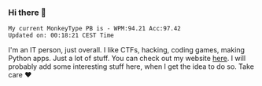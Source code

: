 ### Hi there 👋
<!-- PB START -->
```
My current MonkeyType PB is - WPM:94.21 Acc:97.42
Updated on: 00:18:21 CEST Time
```
<!-- PB END -->
I'm an IT person, just overall. I like CTFs, hacking, coding games, making Python apps. Just a lot of stuff.
You can check out my website [here](https://skill3472.github.io/).
I will probably add some interesting stuff here, when I get the idea to do so. Take care ❤️
